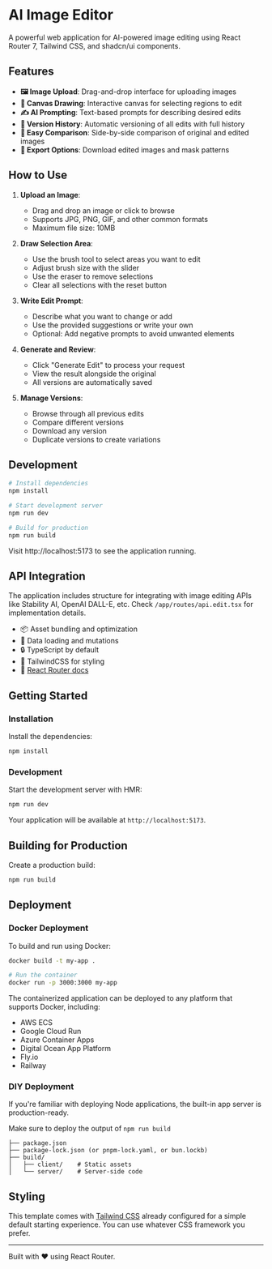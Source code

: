 # AI Image Editor

A powerful web application for AI-powered image editing using React Router 7, Tailwind CSS, and shadcn/ui components.

## Features

- **🖼️ Image Upload**: Drag-and-drop interface for uploading images
- **🎨 Canvas Drawing**: Interactive canvas for selecting regions to edit
- **✍️ AI Prompting**: Text-based prompts for describing desired edits
- **📝 Version History**: Automatic versioning of all edits with full history
- **🔄 Easy Comparison**: Side-by-side comparison of original and edited images
- **💾 Export Options**: Download edited images and mask patterns

## How to Use

1. **Upload an Image**:
   - Drag and drop an image or click to browse
   - Supports JPG, PNG, GIF, and other common formats
   - Maximum file size: 10MB

2. **Draw Selection Area**:
   - Use the brush tool to select areas you want to edit
   - Adjust brush size with the slider
   - Use the eraser to remove selections
   - Clear all selections with the reset button

3. **Write Edit Prompt**:
   - Describe what you want to change or add
   - Use the provided suggestions or write your own
   - Optional: Add negative prompts to avoid unwanted elements

4. **Generate and Review**:
   - Click "Generate Edit" to process your request
   - View the result alongside the original
   - All versions are automatically saved

5. **Manage Versions**:
   - Browse through all previous edits
   - Compare different versions
   - Download any version
   - Duplicate versions to create variations

## Development

```bash
# Install dependencies
npm install

# Start development server
npm run dev

# Build for production
npm run build
```

Visit http://localhost:5173 to see the application running.

## API Integration

The application includes structure for integrating with image editing APIs like Stability AI, OpenAI DALL-E, etc. Check `/app/routes/api.edit.tsx` for implementation details.

- 📦 Asset bundling and optimization
- 🔄 Data loading and mutations
- 🔒 TypeScript by default
- 🎉 TailwindCSS for styling
- 📖 [React Router docs](https://reactrouter.com/)

## Getting Started

### Installation

Install the dependencies:

```bash
npm install
```

### Development

Start the development server with HMR:

```bash
npm run dev
```

Your application will be available at `http://localhost:5173`.

## Building for Production

Create a production build:

```bash
npm run build
```

## Deployment

### Docker Deployment

To build and run using Docker:

```bash
docker build -t my-app .

# Run the container
docker run -p 3000:3000 my-app
```

The containerized application can be deployed to any platform that supports Docker, including:

- AWS ECS
- Google Cloud Run
- Azure Container Apps
- Digital Ocean App Platform
- Fly.io
- Railway

### DIY Deployment

If you're familiar with deploying Node applications, the built-in app server is production-ready.

Make sure to deploy the output of `npm run build`

```
├── package.json
├── package-lock.json (or pnpm-lock.yaml, or bun.lockb)
├── build/
│   ├── client/    # Static assets
│   └── server/    # Server-side code
```

## Styling

This template comes with [Tailwind CSS](https://tailwindcss.com/) already configured for a simple default starting experience. You can use whatever CSS framework you prefer.

---

Built with ❤️ using React Router.

